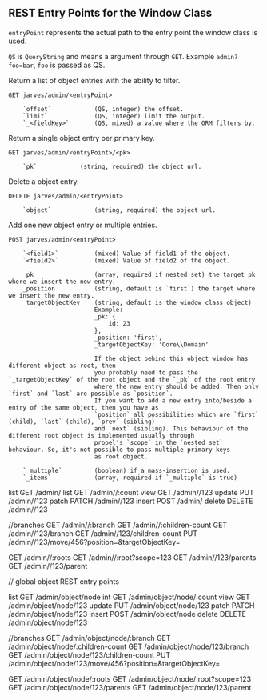 
## REST Entry Points for the Window Class ##

`entryPoint` represents the actual path to the entry point the window class is used.

`QS` is `QueryString` and means a argument through `GET`. Example `admin?foo=bar`, `foo` is passed as QS.

Return a list of object entries with the ability to filter.

    GET jarves/admin/<entryPoint>

        `offset`            (QS, integer) the offset.
        `limit`             (QS, integer) limit the output.
        `_<fieldKey>`       (QS, mixed) a value where the ORM filters by.


Return a single object entry per primary key.

    GET jarves/admin/<entryPoint>/<pk>

        `pk`            (string, required) the object url.


Delete a object entry.

    DELETE jarves/admin/<entryPoint>

        `object`            (string, required) the object url.


Add one new object entry or multiple entries.

    POST jarves/admin/<entryPoint>

        `<field1>`          (mixed) Value of field1 of the object.
        `<field2>`          (mixed) Value of field2 of the object.

        _pk                 (array, required if nested set) the target pk where we insert the new entry.
        _position           (string, default is `first`) the target where we insert the new entry.
        _targetObjectKey    (string, default is the window class object)
                            Example:
                            _pk: {
                                id: 23
                            },
                            _position: 'first',
                            _targetObjectKey: 'Core\\Domain'

                            If the object behind this object window has different object as root, then
                            you probably need to pass the `_targetObjectKey` of the root object and the `_pk` of the root entry
                            where the new entry should be added. Then only `first` and `last` are possible as `position`.
                            If you want to add a new entry into/beside a entry of the same object, then you have as
                            `position` all possibilities which are `first` (child), `last` (child), `prev` (sibling)
                            and `next` (sibling). This behaviour of the different root object is implemented usually through
                            propel's `scope` in the `nested set` behaviour. So, it's not possible to pass multiple primary keys
                            as root object.

        `_multiple`         (boolean) if a mass-insertion is used.
        `_items`            (array, required if `_multiple` is true)





list    GET     /admin/<entryPoint>
list    GET     /admin/<entryPoint>/:count
view    GET     /admin/<entryPoint>/123
update  PUT     /admin/<entryPoint>/123
patch   PATCH   /admin/<entryPoint>/123
insert  POST    /admin/<entryPoint>
delete  DELETE  /admin/<entryPoint>/123


//branches
GET     /admin/<entryPoint>/:branch
GET     /admin/<entryPoint>/:children-count
GET     /admin/<entryPoint>/123/branch
GET     /admin/<entryPoint>/123/children-count
PUT     /admin/<entryPoint>/123/move/456?position=&targetObjectKey=

GET     /admin/<entryPoint>/:roots
GET     /admin/<entryPoint>/:root?scope=123
GET     /admin/<entryPoint>/123/parents
GET     /admin/<entryPoint>/123/parent


// global object REST entry points

list    GET     /admin/object/node
int     GET     /admin/object/node/:count
view    GET     /admin/object/node/123
update  PUT     /admin/object/node/123
patch   PATCH   /admin/object/node/123
insert  POST    /admin/object/node
delete  DELETE  /admin/object/node/123


//branches
GET     /admin/object/node/:branch
GET     /admin/object/node/:children-count
GET     /admin/object/node/123/branch
GET     /admin/object/node/123/children-count
PUT     /admin/object/node/123/move/456?position=&targetObjectKey=

GET     /admin/object/node/:roots
GET     /admin/object/node/:root?scope=123
GET     /admin/object/node/123/parents
GET     /admin/object/node/123/parent







